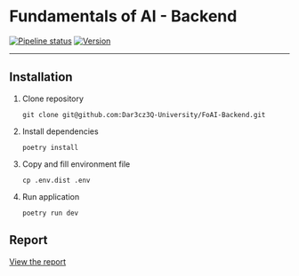 # Fundamentals of AI - Backend

[![Pipeline status](https://github.com/Dar3cz3Q-University/FoAI-Backend/actions/workflows/ci.yml/badge.svg)](https://github.com/Dar3cz3Q-University/FoAI-Backend/tree/master)
[![Version](https://img.shields.io/endpoint?url=https%3A%2F%2Fdar3cz3q-university.github.io%2FFoAI-Backend%2Fversion.json)](https://github.com/Dar3cz3Q-University/FoAI-Backend/tree/master)

---

## Installation

1. Clone repository
    ``` shell
    git clone git@github.com:Dar3cz3Q-University/FoAI-Backend.git
    ```
2. Install dependencies
    ``` shell
    poetry install
    ```
3. Copy and fill environment file
    ``` shell
    cp .env.dist .env
    ```
4. Run application
    ``` shell
    poetry run dev
    ```

## Report

[View the report](https://github.com/Dar3cz3Q-University/FoAI-Model/blob/master/docs/Report.md)
